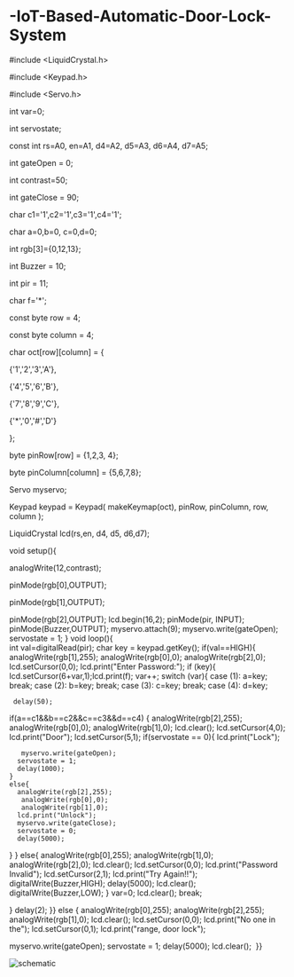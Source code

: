 # -IoT-Based-Automatic-Door-Lock-System
#include <LiquidCrystal.h>

#include <Keypad.h>

#include <Servo.h>

int var=0;

int servostate;

const int rs=A0, en=A1, d4=A2, d5=A3, d6=A4, d7=A5;

int gateOpen = 0;

int contrast=50;

int gateClose = 90;

char c1='1',c2='1',c3='1',c4='1';

char a=0,b=0, c=0,d=0;

int rgb[3]={0,12,13};

int Buzzer = 10;

int pir = 11;

char f='*';  

const byte row = 4; 

const byte column = 4;

char oct[row][column] = {

  {'1','2','3','A'},
  
  {'4','5','6','B'},
  
  {'7','8','9','C'},
  
  {'*','0','#','D'}

};

byte pinRow[row] = {1,2,3, 4}; 

byte pinColumn[column] = {5,6,7,8};

Servo myservo;

Keypad keypad = Keypad( makeKeymap(oct), pinRow, pinColumn, row, column );

LiquidCrystal lcd(rs,en, d4, d5, d6,d7);

void setup(){

  analogWrite(12,contrast);
  
   pinMode(rgb[0],OUTPUT);
   
   pinMode(rgb[1],OUTPUT);
   
   pinMode(rgb[2],OUTPUT);
  lcd.begin(16,2); 
  pinMode(pir, INPUT);
  pinMode(Buzzer,OUTPUT);
  myservo.attach(9); 
  myservo.write(gateOpen);
  servostate = 1;
}
void loop(){  
  int val=digitalRead(pir);
  char key = keypad.getKey();
  if(val==HIGH){
    analogWrite(rgb[1],255);
     analogWrite(rgb[0],0);
     analogWrite(rgb[2],0);
    lcd.setCursor(0,0);
    lcd.print("Enter Password:");
     if (key){
      lcd.setCursor(6+var,1);lcd.print(f);
       var++;
              switch (var){
         case (1):
                a=key;
       break;
       case (2):
                b=key;
       break;
       case (3):
                c=key;
       break;
       case (4):
                d=key;
         
     delay(50);
       
  if(a==c1&&b==c2&&c==c3&&d==c4) {
    analogWrite(rgb[2],255);
     analogWrite(rgb[0],0);
     analogWrite(rgb[1],0);
    lcd.clear();
    lcd.setCursor(4,0);
    lcd.print("Door");
    lcd.setCursor(5,1);
    if(servostate == 0){
      lcd.print("Lock");
      
       myservo.write(gateOpen);
      servostate = 1;
      delay(1000);
    }
    else{
      analogWrite(rgb[2],255);
       analogWrite(rgb[0],0);
       analogWrite(rgb[1],0);
      lcd.print("Unlock");
      myservo.write(gateClose);
      servostate = 0;
      delay(5000);
  }
  }
  else{
    analogWrite(rgb[0],255);
     analogWrite(rgb[1],0);
     analogWrite(rgb[2],0);
    lcd.clear();
    lcd.setCursor(0,0);
    lcd.print("Password Invalid");
    lcd.setCursor(2,1);
    lcd.print("Try Again!!");
    digitalWrite(Buzzer,HIGH); 
    delay(5000); 
    lcd.clear();
    digitalWrite(Buzzer,LOW);
    }
   var=0;
   lcd.clear();
     break;

  }
  delay(2);
             }}
 else
 {
   analogWrite(rgb[0],255);
   analogWrite(rgb[2],255);
    analogWrite(rgb[1],0);
   lcd.clear();
  lcd.setCursor(0,0);
  lcd.print("No one in the");
   lcd.setCursor(0,1);
   lcd.print("range, door lock");
  
  myservo.write(gateOpen);
      servostate = 1;
  delay(5000);
    lcd.clear();
 }}



 ![schematic](https://github.com/pgupta121202/-IoT-Based-Automatic-Door-Lock-System/assets/91672523/91774ca2-b39a-41a3-9aa4-92095ec8af49)

